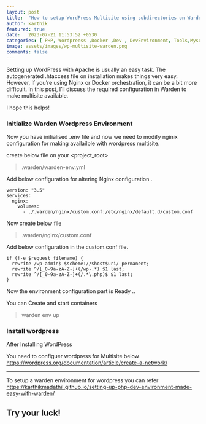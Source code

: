 ```yaml
---
layout: post
title:  "How to setup WordPress Multisite using subdirectories on Warden"
author: karthik
featured: true
date:   2023-07-21 11:53:52 +0530
categories: [ PHP, Wordpreess ,Docker ,Dev , DevEnvironment, Tools,Mysql,Nginix, Tutorial , Multisite , Coding]
image: assets/images/wp-multisite-warden.png
comments: false
---  
```

Setting up WordPress with Apache is usually an easy task. The autogenerated .htaccess file on installation makes things very easy. However, if you’re using Nginx or Docker orchestration, it can be a bit more difficult. In this post, I’ll discuss the required configuration in Warden to make multisite available.

I hope this helps!

### Initialize Warden Wordpress Environment
Now you have initialised .env file and now we need to  modify nginix configuration for making availailble with wordpress multisite.

create below file on your <project_root>


> .warden/warden-env.yml

Add below configuration for altering Nginx configuration .

    version: "3.5"
    services:
      nginx:
        volumes:
          - ./.warden/nginx/custom.conf:/etc/nginx/default.d/custom.conf

Now create below file

>  .warden/nginx/custom.conf


Add below configuration in the custom.conf file.

    if (!-e $request_filename) {
      rewrite /wp-admin$ $scheme://$host$uri/ permanent;
      rewrite ^/[_0-9a-zA-Z-]+(/wp-.*) $1 last;
      rewrite ^/[_0-9a-zA-Z-]+(/.*\.php)$ $1 last;
    }

Now the environment configuration part is Ready ..

You can Create and start containers

> warden env up


### Install wordpress 

After Installing WordPress  

You need to configuer wordpress for Multisite below
https://wordpress.org/documentation/article/create-a-network/


 ---
 

To setup a warden environment for wordpress you can refer
 https://karthikmadathil.github.io/setting-up-php-dev-environment-made-easy-with-warden/

## Try  your luck!

